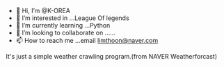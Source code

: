 - 👋 Hi, I’m @K-OREA
- 👀 I’m interested in ...League Of legends
- 🌱 I’m currently learning ...Python
- 💞️ I’m looking to collaborate on ......
- 📫 How to reach me ...email limthoon@naver.com

<!---
K-OREA/K-OREA is a ✨ special ✨ repository because its `README.md` (this file) appears on your GitHub profile.
You can click the Preview link to take a look at your changes.
--->
It's just a simple weather crawling program.(from NAVER Weatherforcast)